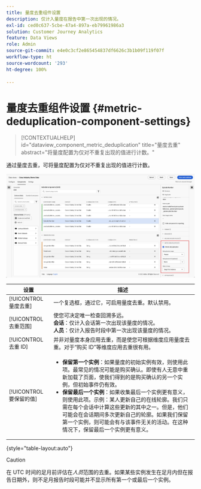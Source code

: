 ```yaml
---
title: 量度去重组件设置
description: 仅计入量度在报告中第一次出现的情况。
exl-id: ced0c637-5cbe-47a4-897a-eb79961986a3
solution: Customer Journey Analytics
feature: Data Views
role: Admin
source-git-commit: e4e0c3cf2e865454837df6626c3b1b09f119f07f
workflow-type: ht
source-wordcount: '293'
ht-degree: 100%

---
```


# 量度去重组件设置 {#metric-deduplication-component-settings}

<!-- markdownlint-disable MD034 -->

>[!CONTEXTUALHELP]
>id="dataview_component_metric_deduplication"
>title="量度去重"
>abstract="将量度配置为仅对不重复出现的值进行计数。"

<!-- markdownlint-enable MD034 -->


通过量度去重，可将量度配置为仅对不重复出现的值进行计数。

![量度去重](../assets/metric-deduplication.png)

| 设置 | 描述 |
| --- | --- |
| [!UICONTROL 量度去重] | 一个复选框，通过它，可启用量度去重。默认禁用。 |
| [!UICONTROL 去重范围] | 使您可决定唯一检查回溯多远。<br>**会话**：仅计入会话第一次出现该量度的情况。<br>**人员**：仅计入报告时段中第一次出现该量度的情况。 |
| [!UICONTROL 去重 ID] | 并非对量度本身应用去重，而是使您可根据维度应用量度去重。对于“购买 ID”等维度应用去重很有用。 |
| [!UICONTROL 要保留的值] | <ul><li>**保留第一个实例**：如果量度的初始实例有效，则使用此项。最常见的情况可能是购买确认。即使有人无意中重新加载了页面，使我们得到的是购买确认的另一个实例，但初始事件仍有效。</li><li>**保留最后一个实例**：如果收集最后一个实例更有意义，则使用此项。示例：某人更新自己的在线轮廓。我们只需在每个会话中计算这些更新的其中之一。但是，他们可能会在会话期间多次更新自己的轮廓。如果我们保留第一个实例，则可能会有与该事件无关的活动。在这种情况下，保留最后一个实例更有意义。</li></ul> |

{style="table-layout:auto"}

>[!CAUTION]
>
>在 UTC 时间的足月前评估在&#x200B;_人员_&#x200B;范围的去重。如果某些实例发生在足月内但在报告日期外，则不足月报告时段可能并不显示所有第一个或最后一个实例。
